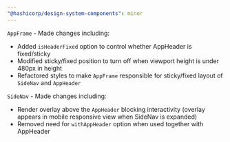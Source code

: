 ```yaml
---
"@hashicorp/design-system-components": minor
---
```


`AppFrame` - Made changes including:
- Added `isHeaderFixed` option to control whether AppHeader is fixed/sticky
- Modified sticky/fixed position to turn off when viewport height is under 480px in height
- Refactored styles to make `AppFrame` responsible for sticky/fixed layout of `SideNav` and `AppHeader`

`SideNav` - Made changes including:
- Render overlay above the `AppHeader` blocking interactivity (overlay appears in mobile responsive view when SideNav is expanded)
- Removed need for `withAppHeader` option when used together with AppHeader
